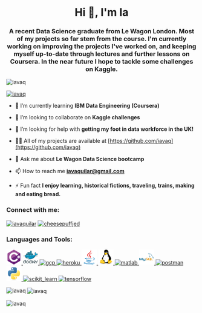 <h1 align="center">Hi 👋, I'm Ia</h1>
<h3 align="center">A recent Data Science graduate from Le Wagon London. Most of my projects so far stem from the course. I'm currently working on improving the projects I've worked on, and keeping myself up-to-date through lectures and further lessons on Coursera. In the near future I hope to tackle some challenges on Kaggle.</h3>

<p align="left"> <img src="https://komarev.com/ghpvc/?username=iavaq&label=Profile%20views&color=0e75b6&style=flat" alt="iavaq" /> </p>

<p align="left"> <a href="https://github.com/ryo-ma/github-profile-trophy"><img src="https://github-profile-trophy.vercel.app/?username=iavaq" alt="iavaq" /></a> </p>

- 🌱 I’m currently learning **IBM Data Engineering (Coursera)**

- 👯 I’m looking to collaborate on **Kaggle challenges**

- 🤝 I’m looking for help with **getting my foot in data workforce in the UK!**

- 👨‍💻 All of my projects are available at [https://github.com/iavaq](https://github.com/iavaq)

- 💬 Ask me about **Le Wagon Data Science bootcamp**

- 📫 How to reach me **iavaquilar@gmail.com**

- ⚡ Fun fact **I enjoy learning, historical fictions, traveling, trains, making and eating bread.**

<h3 align="left">Connect with me:</h3>
<p align="left">
<a href="https://linkedin.com/in/iavaquilar" target="blank"><img align="center" src="https://raw.githubusercontent.com/rahuldkjain/github-profile-readme-generator/master/src/images/icons/Social/linked-in-alt.svg" alt="iavaquilar" height="30" width="40" /></a>
<a href="https://discord.gg/cheesepuffjed" target="blank"><img align="center" src="https://raw.githubusercontent.com/rahuldkjain/github-profile-readme-generator/master/src/images/icons/Social/discord.svg" alt="cheesepuffjed" height="30" width="40" /></a>
</p>

<h3 align="left">Languages and Tools:</h3>
<p align="left"> <a href="https://www.w3schools.com/cs/" target="_blank"> <img src="https://raw.githubusercontent.com/devicons/devicon/master/icons/csharp/csharp-original.svg" alt="csharp" width="40" height="40"/> </a> <a href="https://www.docker.com/" target="_blank"> <img src="https://raw.githubusercontent.com/devicons/devicon/master/icons/docker/docker-original-wordmark.svg" alt="docker" width="40" height="40"/> </a> <a href="https://cloud.google.com" target="_blank"> <img src="https://www.vectorlogo.zone/logos/google_cloud/google_cloud-icon.svg" alt="gcp" width="40" height="40"/> </a> <a href="https://heroku.com" target="_blank"> <img src="https://www.vectorlogo.zone/logos/heroku/heroku-icon.svg" alt="heroku" width="40" height="40"/> </a> <a href="https://www.java.com" target="_blank"> <img src="https://raw.githubusercontent.com/devicons/devicon/master/icons/java/java-original.svg" alt="java" width="40" height="40"/> </a> <a href="https://www.linux.org/" target="_blank"> <img src="https://raw.githubusercontent.com/devicons/devicon/master/icons/linux/linux-original.svg" alt="linux" width="40" height="40"/> </a> <a href="https://www.mathworks.com/" target="_blank"> <img src="https://upload.wikimedia.org/wikipedia/commons/2/21/Matlab_Logo.png" alt="matlab" width="40" height="40"/> </a> <a href="https://www.mysql.com/" target="_blank"> <img src="https://raw.githubusercontent.com/devicons/devicon/master/icons/mysql/mysql-original-wordmark.svg" alt="mysql" width="40" height="40"/> </a> <a href="https://postman.com" target="_blank"> <img src="https://www.vectorlogo.zone/logos/getpostman/getpostman-icon.svg" alt="postman" width="40" height="40"/> </a> <a href="https://www.python.org" target="_blank"> <img src="https://raw.githubusercontent.com/devicons/devicon/master/icons/python/python-original.svg" alt="python" width="40" height="40"/> </a> <a href="https://scikit-learn.org/" target="_blank"> <img src="https://upload.wikimedia.org/wikipedia/commons/0/05/Scikit_learn_logo_small.svg" alt="scikit_learn" width="40" height="40"/> </a> <a href="https://www.tensorflow.org" target="_blank"> <img src="https://www.vectorlogo.zone/logos/tensorflow/tensorflow-icon.svg" alt="tensorflow" width="40" height="40"/> </a> </p>

<p><img align="left" src="https://github-readme-stats.vercel.app/api/top-langs?username=iavaq&show_icons=true&locale=en&layout=compact" alt="iavaq" /></p>

<p>&nbsp;<img align="center" src="https://github-readme-stats.vercel.app/api?username=iavaq&show_icons=true&locale=en" alt="iavaq" /></p>

<p><img align="center" src="https://github-readme-streak-stats.herokuapp.com/?user=iavaq&" alt="iavaq" /></p>

